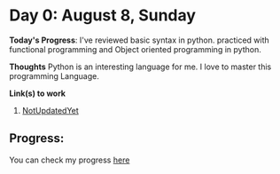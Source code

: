 # Day 0: August 8, Sunday

**Today's Progress**: I've reviewed basic syntax in python. practiced with functional programming and Object oriented programming in python.

**Thoughts** Python is an interesting language for me. I love to master this programming Language.

**Link(s) to work**
1. [NotUpdatedYet](https://www.seferyak.com)

## Progress:
You can check my progress [here](https://github.com/KhudadadKhawari/100-days-of-code/blob/master/log.md)
